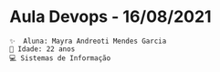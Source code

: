# Aula Devops - 16/08/2021

	✨  Aluna: Mayra Andreoti Mendes Garcia
    🌺 Idade: 22 anos
	💻 Sistemas de Informação
	